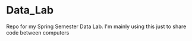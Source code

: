 # Data_Lab
Repo for my Spring Semester Data Lab. I'm mainly using this just to share code between computers
